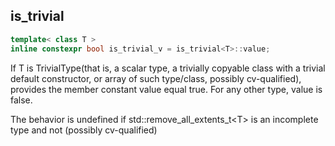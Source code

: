 ## is_trivial

```C++
template< class T >
inline constexpr bool is_trivial_v = is_trivial<T>::value;
```

If T is TrivialType(that is, a scalar type, a trivially copyable class with a trivial default constructor, or array of such type/class, possibly cv-qualified), provides the member constant value equal true. For any other type, value is false.

The behavior is undefined if std::remove_all_extents_t\<T\> is an incomplete type and not (possibly cv-qualified)

